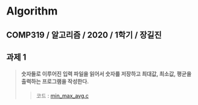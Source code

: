 # Algorithm


## COMP319 / 알고리즘 / 2020 / 1학기 / 장길진

## 과제 1
> #### 숫자들로 이루어진 입력 파일을 읽어서 숫자를 저장하고 최대값, 최소값, 평균을 출력하는 프로그램을 작성한다.
>>코드 :  [min_max_avg.c](https://github.com/dnjsrb0710/Algorithm/blob/master/%EA%B3%BC%EC%A0%9C1/min_max_avg.c)

<br>


